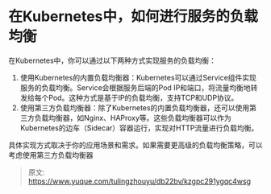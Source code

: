 # 在Kubernetes中，如何进行服务的负载均衡

在Kubernetes中，你可以通过以下两种方式实现服务的负载均衡：

1. 使用Kubernetes的内置负载均衡器：Kubernetes可以通过Service组件实现服务的负载均衡。Service会根据服务后端的Pod IP和端口，将流量均衡地转发给每个Pod。这种方式是基于IP的负载均衡，支持TCP和UDP协议。
2. 使用第三方负载均衡器：除了Kubernetes的内置负载均衡器，还可以使用第三方负载均衡器，如Nginx、HAProxy等。这些负载均衡器可以作为Kubernetes的边车（Sidecar）容器运行，实现对HTTP流量进行负载均衡。

具体实现方式取决于你的应用场景和需求。如果需要更高级的负载均衡策略，可以考虑使用第三方负载均衡器


> 原文: <https://www.yuque.com/tulingzhouyu/db22bv/kzgpc291ygqc4wsg>